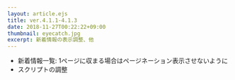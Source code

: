 ```yaml
---
layout: article.ejs
title: ver.4.1.1-4.1.3
date: 2018-11-27T00:22:22+09:00
thumbnail: eyecatch.jpg
excerpt: 新着情報の表示調整、他
---
```


- 新着情報一覧: 1ページに収まる場合はページネーション表示させないように
- スクリプトの調整